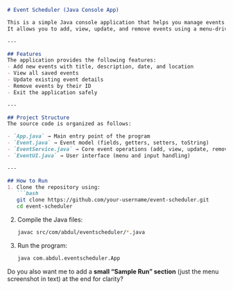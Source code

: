 ````markdown
# Event Scheduler (Java Console App)

This is a simple Java console application that helps you manage events.  
It allows you to add, view, update, and remove events using a menu-driven interface.

---

## Features
The application provides the following features:
- Add new events with title, description, date, and location  
- View all saved events  
- Update existing event details  
- Remove events by their ID  
- Exit the application safely  

---

## Project Structure
The source code is organized as follows:

- `App.java` → Main entry point of the program  
- `Event.java` → Event model (fields, getters, setters, toString)  
- `EventService.java` → Core event operations (add, view, update, remove)  
- `EventUI.java` → User interface (menu and input handling)  

---

## How to Run
1. Clone the repository using:
   ```bash
   git clone https://github.com/your-username/event-scheduler.git
   cd event-scheduler
````

2. Compile the Java files:

   ```bash
   javac src/com/abdul/eventscheduler/*.java
   ```
3. Run the program:

   ```bash
   java com.abdul.eventscheduler.App
   ```
Do you also want me to add a **small “Sample Run” section** (just the menu screenshot in text) at the end for clarity?
```

